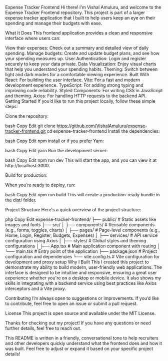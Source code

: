 Expense Tracker Frontend
Hi there! I'm Vishal Amuluru, and welcome to the Expense Tracker Frontend repository. This project is part of a larger expense tracker application that I built to help users keep an eye on their spending and manage their budgets with ease.

What It Does
This frontend application provides a clean and responsive interface where users can:

View their expenses: Check out a summary and detailed view of daily spending.
Manage budgets: Create and update budget plans, and see how your spending measures up.
User Authentication: Login and register securely to keep your data private.
Data Visualization: Enjoy visual charts that help you understand your spending habits.
Theming: Switch between light and dark modes for a comfortable viewing experience.
Built With
React: For building the user interface.
Vite: For a fast and modern development experience.
TypeScript: For adding strong typing and improving code reliability.
Styled Components: For writing CSS in JavaScript and theming.
Axios: For handling HTTP requests to the backend API.
Getting Started
If you’d like to run this project locally, follow these simple steps:

Clone the repository:

bash
Copy
Edit
git clone https://github.com/VishalAmuluru/expense-tracker-frontend.git
cd expense-tracker-frontend
Install the dependencies:

bash
Copy
Edit
npm install
or if you prefer Yarn:

bash
Copy
Edit
yarn
Run the development server:

bash
Copy
Edit
npm run dev
This will start the app, and you can view it at http://localhost:3000.

Build for production:

When you’re ready to deploy, run:

bash
Copy
Edit
npm run build
This will create a production-ready bundle in the dist/ folder.

Project Structure
Here's a quick overview of the project structure:

php
Copy
Edit
expense-tracker-frontend/
├── public/                 # Static assets like images and fonts
├── src/
│   ├── components/         # Reusable components (e.g., forms, toggles, charts)
│   ├── pages/              # Page-level components (e.g., Home, Login, Register, Budgets, Expenses)
│   ├── services/           # API service configuration using Axios
│   ├── styles/             # Global styles and theming configurations
│   ├── App.tsx             # Main application component with routing
│   └── main.tsx            # Entry point of the application
├── package.json            # Project configuration and dependencies
└── vite.config.ts          # Vite configuration for development and proxy setup
Why I Built This
I created this project to demonstrate my ability to build modern, user-friendly web applications. The interface is designed to be intuitive and responsive, ensuring a great user experience whether you're on a desktop or mobile device. It also shows my skills in integrating with a backend service using best practices like Axios interceptors and a Vite proxy.

Contributing
I’m always open to suggestions or improvements. If you’d like to contribute, feel free to open an issue or submit a pull request.

License
This project is open source and available under the MIT License.

Thanks for checking out my project! If you have any questions or need further details, feel free to reach out.

This README is written in a friendly, conversational tone to help recruiters and other developers quickly understand what the frontend does and how it was built. Feel free to adjust or expand it based on your specific project details!
